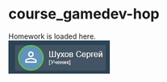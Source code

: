 # course_gamedev-hop
Homework is loaded here.  
![Image alt](https://github.com/atvKail/course_gamedev-hop/blob/main/photo/User.jpg)
